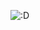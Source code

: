 ![:D](https://media.giphy.com/media/X5jBK75e04uDS/giphy.gif)

<!---
pb-dennis-marchand/pb-dennis-marchand is a ✨ special ✨ repository because its `README.md` (this file) appears on your GitHub profile.
You can click the Preview link to take a look at your changes.
--->

